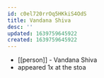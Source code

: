 ```yaml
---
id: c0el720rrOq5HKkiS4OdS
title: Vandana Shiva
desc: ''
updated: 1639759645922
created: 1639759645922
---
```



- [[person]] - Vandana Shiva
- appeared 1x at the stoa
